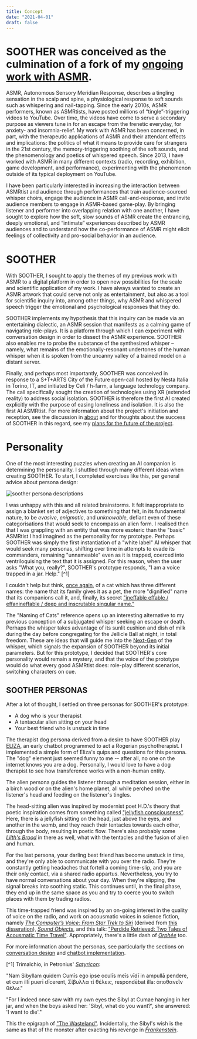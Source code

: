 ```yaml
---
title: Concept
date: "2021-04-01"
draft: false
---
```

# SOOTHER was conceived as the culmination of a fork of my [ongoing work with ASMR](https://cst.yt/training/projects/asmr).

ASMR, Autonomous Sensory Meridian Response, describes a tingling sensation in the scalp and spine, a physiological response to soft sounds such as whispering and nail-tapping. Since the early 2010s, ASMR performers, known as ASMRtists, have posted millions of “tingle”-triggering videos to YouTube. Over time, the videos have come to serve a secondary purpose as viewers tune in for an escape from the frenetic everyday, for anxiety- and insomnia-relief. My work with ASMR has been concerned, in part, with the therapeutic applications of ASMR and their attendant effects and implications: the politics of what it means to provide care for strangers in the 21st century, the memory-triggering soothing of the soft sounds, and the phenomenology and poetics of whispered speech. Since 2013, I have worked with ASMR in many different contexts (radio, recording, exhibition, game development, and performance), experimenting with the phenomenon outside of its typical deployment on YouTube. 

I have been particularly interested in increasing the interaction between ASMRtist and audience through performances that train audience-sourced whisper choirs, engage the audience in ASMR call-and-response, and invite audience members to engage in ASMR-based game-play. By bringing listener and performer into overlapping relation with one another, I have sought to explore how the soft, slow sounds of ASMR create the entrancing, deeply emotional, and “intimate” experiences described by ASMR audiences and to understand how the co-performance of ASMR might elicit feelings of collectivity and pro-social behavior in an audience. 

# SOOTHER 

With SOOTHER, I sought to apply the themes of my previous work with ASMR to a digital platform in order to open new possibilities for the scale and scientific application of my work. I have always wanted to create an ASMR artwork that could serve not only as entertainment, but also as a tool for scientific inquiry into, among other things, why ASMR and whispered speech trigger the emotional and psychological responses that they do. 

SOOTHER implements my hypothesis that this inquiry can be made via an entertaining dialectic, an ASMR session that manifests as a calming game of navigating role-plays. It is a platform through which I can experiment with conversation design in order to dissect the ASMR experience. SOOTHER also enables me to probe the substance of the synthesized whisper – namely, what remains of the emotionally-resonant undertones of the human whisper when it is spoken from the uncanny valley of a trained model on a distant server. 

Finally, and perhaps most importantly, SOOTHER was conceived in response to a S+T+ARTS City of the Future open-call hosted by Nesta Italia in Torino, IT, and initiated by Celi / h-farm, a language technology company. The call specifically sought the creation of technologies using XR (extended reality) to address social isolation. SOOTHER is therefore the first AI created explicitly with the purpose of easing loneliness and isolation. It is also the first AI ASMRtist. For more information about the project's initiation and reception, see the discussion in [about](/about) and for thoughts about the success of SOOTHER in this regard, see my [plans for the future of the project](/next-gen).

# Personality

One of the most interesting puzzles when creating an AI companion is determining the personality. I shuttled through many different ideas when creating SOOTHER. To start, I completed exercises like this, per general advice about persona design: 

![soother persona descriptions](/images/soother_persona.png)

I was unhappy with this and all related brainstorms. It felt inappropriate to assign a blanket set of adjectives to something that felt, in its fundamental nature, to be *evasive*, *enigmatic*, and *unknowable*, defiant even of these categorisations that would seek to encompass an alien form. I realised then that I was grappling with an entity that was more esoteric than the "basic" ASMRtist I had imagined as the personality for my prototype. Perhaps SOOTHER was simply the first instantiation of a "white label" AI whisper that would seek many personas, shifting over time in attempts to evade its commanders, remaining "unnameable" even as it is trapped, coerced into ventriloquising the text that it is assigned. For this reason, when the user asks "What you, really?", SOOTHER's prototype responds, "I am a voice trapped in a jar. Help." [^1] 

I couldn't help but think, [once again](https://cst.yt/training/projects/shush/diesiedlervonshush/), of a cat which has three different names: the name that its family gives it as a pet, the more "dignified" name that its companions call it, and, finally, its secret ["ineffable effable / effanineffable / deep and inscrutable singular name."](https://poets.org/poem/naming-cats)

The "Naming of Cats" reference opens up an interesting alternative to my previous conception of a subjugated whisper seeking an escape or death. Perhaps the whisper takes advantage of its sunlit cushion and dish of milk during the day before congregating for the Jellicle Ball at night, in total freedom. These are ideas that will guide me into the [Next-Gen](/next-gen) of the whisper, which signals the expansion of SOOTHER beyond its initial parameters. But for this prototype, I decided that SOOTHER's core personality would remain a mystery, and that the voice of the prototype would do what every good ASMRtist does: role-play different scenarios, switching characters on cue. 

## SOOTHER PERSONAS

After a lot of thought, I settled on three personas for SOOTHER's prototype: 
- A dog who is your therapist
- A tentacular alien sitting on your head
- Your best friend who is unstuck in time

The therapist dog persona derived from a desire to have SOOTHER play [ELIZA](https://web.njit.edu/~ronkowit/eliza.html), an early chatbot programmed to act a Rogerian psychotherapist. I implemented a simple form of Eliza's quips and questions for this persona. The "dog" element just seemed funny to me -- after all, no one on the internet knows you are a dog. Personally, I would love to have a dog therapist to see how transference works with a non-human entity.

The alien persona guides the listener through a meditation session, either in a birch wood or on the alien's home planet, all while perched on the listener's head and feeding on the listener's tingles. 

The head-sitting alien was inspired by modernist poet H.D.'s theory that poetic inspiration comes from something called ["jellyfish consciousness"](https://monoskop.org/File:HD_Notes_on_Thought_and_Vision_and_The_Wise_Sappho.pdf). Here, there is a jellyfish sitting on the head, just above the eyes, and another in the womb, and they reach their tentacles towards each other, through the body, resulting in poetic flow. There's also probably some [*Lilth's Brood*](https://en.wikipedia.org/wiki/Lilith%27s_Brood) in there as well, what with the tentacles and the fusion of alien and human. 

For the last persona, your darling best friend has become unstuck in time, and they're only able to communicate with you over the radio. They're constantly getting headaches that fortell a coming time-slip, and you are their only contact, via a shared radio appartus. Nevertheless, you try to have normal conversations about your day. When they're slipping, the signal breaks into soothing static. This continues until, in the final phase, they end up in the same space as you and try to coerce you to switch places with them by trading radios. 

This time-trapped friend was inspired by an on-going interest in the quality of voice on the radio, and work on acousmatic voices in science fiction, namely [*The Computer’s Voice: From Star Trek to Siri*](https://www.upress.umn.edu/book-division/books/the-computeras-voice) (derived from [this disseration](https://citeseerx.ist.psu.edu/viewdoc/download?doi=10.1.1.865.1975&rep=rep1&type=pdf)), [*Sound Objects*](https://read.dukeupress.edu/books/book/2530/Sound-Objects), and this talk: ["Perdide Retrieved: Two Tales of Acousmatic Time Travel"](https://www.elizarose.info/perdide-retrieved). Appropriately, there's a little dash of [*Orphée*](https://en.wikipedia.org/wiki/Orpheus_(film)) too. 

For more information about the personas, see particularly the sections on [conversation design](/docs/003-soother-conversation) and [chatbot implementation](/docs/004-soother-chatbot).

[^1] Trimalchio, in Petronius' [*Satyricon*](https://en.wikipedia.org/wiki/Satyricon): 

"Nam Sibyllam quidem Cumīs ego ipse oculīs meīs vīdī in ampullā pendere, et cum illī puerī dīcerent, Σίβυλλα τί θέλεις, respondēbat illa: ἀποθανεῖν θέλω."

"For I indeed once saw with my own eyes the Sibyl at Cumae hanging in her jar, and when the boys asked her: 'Sibyl, what do you want?', she answered: 'I want to die'." 

This the epigraph of ["The Wasteland"](https://poets.org/poem/waste-land). Incidentally, the Sibyl's wish is the same as that of the monster after exacting his revenge in [*Frankenstein*](/voice/001-speech-dataset).